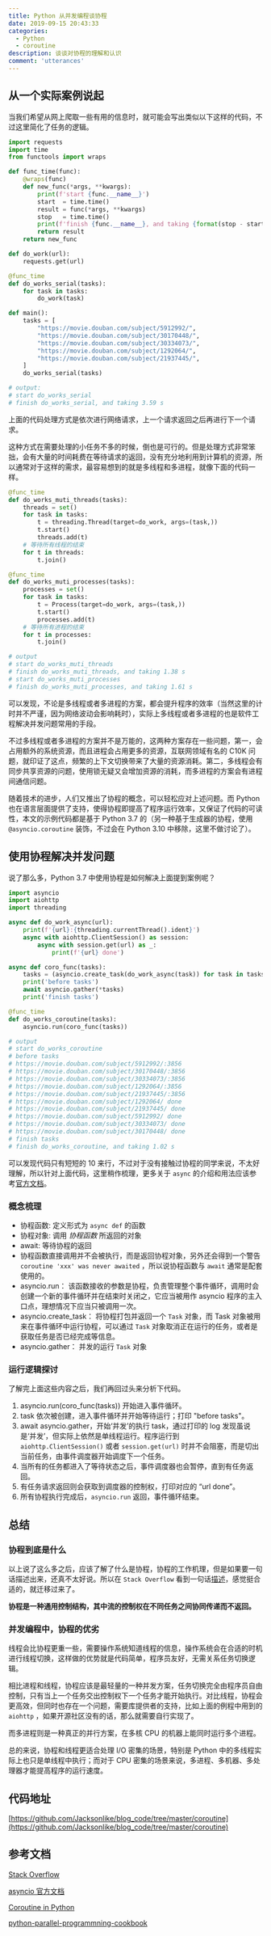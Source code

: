 ```yaml
---
title: Python 从并发编程谈协程
date: 2019-09-15 20:43:33
categories:
  - Python
  - coroutine
description: 谈谈对协程的理解和认识
comment: 'utterances'
---
```


## 从一个实际案例说起

当我们希望从网上爬取一些有用的信息时，就可能会写出类似以下这样的代码，不过这里简化了任务的逻辑。

```python
import requests
import time
from functools import wraps

def func_time(func):
    @wraps(func)
    def new_func(*args, **kwargs):
        print(f'start {func.__name__}')
        start  = time.time()
        result = func(*args, **kwargs)
        stop   = time.time()
        print(f'finish {func.__name__}, and taking {format(stop - start, "0.2f")} s')
        return result
    return new_func

def do_work(url):
    requests.get(url)

@func_time
def do_works_serial(tasks):
    for task in tasks:
        do_work(task)

def main():
    tasks = [
        "https://movie.douban.com/subject/5912992/",
        "https://movie.douban.com/subject/30170448/",
        "https://movie.douban.com/subject/30334073/",
        "https://movie.douban.com/subject/1292064/",
        "https://movie.douban.com/subject/21937445/",
    ]
    do_works_serial(tasks)

# output:
# start do_works_serial
# finish do_works_serial, and taking 3.59 s
```

上面的代码处理方式是依次进行网络请求，上一个请求返回之后再进行下一个请求。

这种方式在需要处理的小任务不多的时候，倒也是可行的。但是处理方式非常笨拙，会有大量的时间耗费在等待请求的返回，没有充分地利用到计算机的资源，所以通常对于这样的需求，最容易想到的就是多线程和多进程，就像下面的代码一样。

```python
@func_time
def do_works_muti_threads(tasks):
    threads = set()
    for task in tasks:
        t = threading.Thread(target=do_work, args=(task,))
        t.start()
        threads.add(t)
    # 等待所有线程的结束
    for t in threads:
        t.join()

@func_time
def do_works_muti_processes(tasks):
    processes = set()
    for task in tasks:
        t = Process(target=do_work, args=(task,))
        t.start()
        processes.add(t)
    # 等待所有进程的结束
    for t in processes:
        t.join()

# output
# start do_works_muti_threads
# finish do_works_muti_threads, and taking 1.38 s
# start do_works_muti_processes
# finish do_works_muti_processes, and taking 1.61 s
```

可以发现，不论是多线程或者多进程的方案，都会提升程序的效率（当然这里的计时并不严谨，因为网络波动会影响耗时），实际上多线程或者多进程的也是软件工程解决并发问题常用的手段。

不过多线程或者多进程的方案并不是万能的，这两种方案存在一些问题，第一，会占用额外的系统资源，而且进程会占用更多的资源，互联网领域有名的 C10K 问题，就印证了这点，频繁的上下文切换带来了大量的资源消耗。第二，多线程会有同步共享资源的问题，使用锁无疑又会增加资源的消耗，而多进程的方案会有进程间通信问题。

随着技术的进步，人们又推出了协程的概念，可以轻松应对上述问题。而 Python 也在语言层面提供了支持，使得协程即提高了程序运行效率，又保证了代码的可读性，本文的示例代码都是基于 Python 3.7 的（另一种基于生成器的协程，使用 `@asyncio.coroutine` 装饰，不过会在 Python 3.10 中移除，这里不做讨论了）。

## 使用协程解决并发问题

说了那么多，Python 3.7 中使用协程是如何解决上面提到案例呢？

```python
import asyncio
import aiohttp
import threading

async def do_work_async(url):
    print(f'{url}:{threading.currentThread().ident}')
    async with aiohttp.ClientSession() as session:
        async with session.get(url) as _:
            print(f'{url} done')

async def coro_func(tasks):
    tasks = (asyncio.create_task(do_work_async(task)) for task in tasks)
    print('before tasks')
    await asyncio.gather(*tasks)
    print('finish tasks')

@func_time
def do_works_coroutine(tasks):
    asyncio.run(coro_func(tasks))

# output
# start do_works_coroutine
# before tasks
# https://movie.douban.com/subject/5912992/:3856
# https://movie.douban.com/subject/30170448/:3856
# https://movie.douban.com/subject/30334073/:3856
# https://movie.douban.com/subject/1292064/:3856
# https://movie.douban.com/subject/21937445/:3856
# https://movie.douban.com/subject/1292064/ done
# https://movie.douban.com/subject/21937445/ done
# https://movie.douban.com/subject/5912992/ done
# https://movie.douban.com/subject/30334073/ done
# https://movie.douban.com/subject/30170448/ done
# finish tasks
# finish do_works_coroutine, and taking 1.02 s
```

可以发现代码只有短短的 10 来行，不过对于没有接触过协程的同学来说，不太好理解，所以针对上面代码，这里稍作梳理，更多关于 `async` 的介绍和用法应该参考[官方文档](https://docs.python.org/3/library/asyncio.html)。

### 概念梳理

- 协程函数: 定义形式为 `async def` 的函数
- 协程对象: 调用 _协程函数_ 所返回的对象
- await: 等待协程的返回
- 协程函数直接调用并不会被执行，而是返回协程对象，另外还会得到一个警告 `coroutine 'xxx' was never awaited` ，所以说协程函数与 `await` 通常是配套使用的。
- asyncio.run： 该函数接收的参数是协程，负责管理整个事件循环，调用时会创建一个新的事件循环并在结束时关闭之，它应当被用作 asyncio 程序的主入口点，理想情况下应当只被调用一次。
- asyncio.create_task： 将协程打包并返回一个 `Task` 对象，而 Task 对象被用来在事件循环中运行协程，可以通过 `Task` 对象取消正在运行的任务，或者是获取任务是否已经完成等信息。
- asyncio.gather： 并发的运行 `Task` 对象

### 运行逻辑探讨

了解完上面这些内容之后，我们再回过头来分析下代码。

1. asyncio.run(coro_func(tasks)) 开始进入事件循环。
2. task 依次被创建，进入事件循环并开始等待运行；打印 "before tasks"。
3. await asyncio.gather，开始‘并发’的执行 task，通过打印的 log 发现虽说是‘并发’，但实际上依然是单线程运行。程序运行到 `aiohttp.ClientSession()` 或者 `session.get(url)` 时并不会阻塞，而是切出当前任务，由事件调度器开始调度下一个任务。
4. 当所有的任务都进入了等待状态之后，事件调度器也会暂停，直到有任务返回。
5. 有任务请求返回则会获取到调度器的控制权，打印对应的 “url done”。
6. 所有协程执行完成后，`asyncio.run` 返回，事件循环结束。

## 总结

### 协程到底是什么

以上说了这么多之后，应该了解了什么是协程，协程的工作机理，但是如果要一句话描述出来，还真不太好说。所以在 `Stack Overflow` 看到一句话[描述](https://stackoverflow.com/questions/553704/what-is-a-coroutine?tdsourcetag=s_pcqq_aiomsg)，感觉挺合适的，就迁移过来了。

**协程是一种通用控制结构，其中流的控制权在不同任务之间协同传递而不返回。**

### 并发编程中，协程的优劣

线程会比协程更重一些，需要操作系统知道线程的信息，操作系统会在合适的时机进行线程切换，这样做的优势就是代码简单，程序员友好，无需关系任务切换逻辑。

相比进程和线程，协程应该是最轻量的一种并发方案，任务切换完全由程序员自由控制，只有当上一个任务交出控制权下一个任务才能开始执行。对比线程，协程会更高效，但同时也存在一个问题，需要库提供者的支持，比如上面的例程中用到的 `aiohttp` ，如果开源社区没有的话，那么就需要自行实现了。

而多进程则是一种真正的并行方案，在多核 CPU 的机器上能同时运行多个进程。

总的来说，协程和线程更适合处理 I/O 密集的场景，特别是 Python 中的多线程实际上也只是单线程中执行；而对于 CPU 密集的场景来说，多进程、多机器、多处理器才能提高程序的运行速度。

## 代码地址

[https://github.com/Jacksonlike/blog_code/tree/master/coroutine](https://github.com/Jacksonlike/blog_code/tree/master/coroutine)

## 参考文档

[Stack Overflow](https://stackoverflow.com/questions/553704/what-is-a-coroutine?tdsourcetag=s_pcqq_aiomsg)

[asyncio 官方文档](https://docs.python.org/3/library/asyncio.html)

[Coroutine in Python](https://www.geeksforgeeks.org/coroutine-in-python/?tdsourcetag=s_pcqq_aiomsg)

[python-parallel-programmning-cookbook](https://python-parallel-programmning-cookbook.readthedocs.io/zh_CN/latest/chapter4/index.html)
